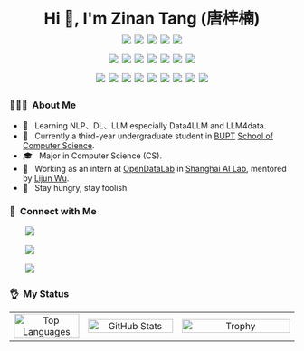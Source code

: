 <h1 align="center">Hi 👋, I'm Zinan Tang (唐梓楠)
  <div style="text-align: center;">
    <img src="https://img.shields.io/badge/c-%2300599C.svg?style=flat-square&logo=c&logoColor=white" style="display: inline-block;" /> 
    <img src="https://img.shields.io/badge/-C++-00599C?style=flat-square&logo=c%2B%2B&logoColor=white" style="display: inline-block;" /> 
    <img src="https://img.shields.io/badge/bash_script-%23121011.svg?style=flat-square&logo=gnu-bash&logoColor=white" style="display: inline-block;" />
    <img src="https://img.shields.io/badge/latex-%23008080.svg?style=flat-square&logo=latex&logoColor=white" style="display: inline-block;" />
    <img src="https://img.shields.io/badge/markdown-%23000000.svg?style=flat-square&logo=markdown&logoColor=white" style="display: inline-block;" />
    <br>
    <img src="https://img.shields.io/badge/python-3670A0?style=flat-square&logo=python&logoColor=ffdd54" style="display: inline-block;" />
    <img src="https://img.shields.io/badge/PyTorch-%23EE4C2C.svg?style=flat-square&logo=PyTorch&logoColor=white" style="display: inline-block;" />
    <img src="https://img.shields.io/badge/Anaconda-%2344A833.svg?style=flat-square&logo=anaconda&logoColor=white" style="display: inline-block;" />
    <img src="https://img.shields.io/badge/cuda-000000.svg?style=flat-square&logo=nVIDIA&logoColor=green" style="display: inline-block;" />
    <img src="https://img.shields.io/badge/numpy-%23013243.svg?style=flat-square&logo=numpy&logoColor=white" style="display: inline-block;" />
    <img src="https://img.shields.io/badge/pandas-%23150458.svg?style=flat-square&logo=pandas&logoColor=white" style="display: inline-block;" />
    <img src="https://img.shields.io/badge/Matplotlib-%23ffffff.svg?style=flat-square&logo=Matplotlib&logoColor=black" style="display: inline-block;" />
    <br>
    <img src="https://img.shields.io/badge/html5-%23E34F26.svg?style=flat-square&logo=html5&logoColor=white" style="display: inline-block;" /> 
    <img src="https://img.shields.io/badge/css3-%231572B6.svg?style=flat-square&logo=css3&logoColor=white" style="display: inline-block;" /> 
    <img src="https://img.shields.io/badge/Bun-%23000000.svg?style=flat-square&logo=bun&logoColor=white" style="display: inline-block;" />
    <img src="https://img.shields.io/badge/FastAPI-005571?style=flat-square&logo=fastapi" style="display: inline-block;" />
    <img src="https://img.shields.io/badge/flask-%23000.svg?style=flat-square&logo=flask&logoColor=white" style="display: inline-block;" />
    <img src="https://img.shields.io/badge/Qt-%23217346.svg?style=flat-square&logo=Qt&logoColor=white" style="display: inline-block;" />
    <img src="https://img.shields.io/badge/react-%2320232a.svg?style=flat-square&logo=react&logoColor=%2361DAFB" style="display: inline-block;" />
    <img src="https://img.shields.io/badge/vuejs-%2335495e.svg?style=flat-square&logo=vuedotjs&logoColor=%234FC08D" style="display: inline-block;" />
    <img src="https://img.shields.io/badge/Vuetify-1867C0?style=flat-square&logo=vuetify&logoColor=AEDDFF" style="display: inline-block;" />
  </div>
</h1>

<h3> 👨🏻‍💻 &nbsp;About Me </h3>

- 🤔 &nbsp; Learning NLP、DL、LLM especially Data4LLM and LLM4data.
- 🏫 &nbsp; Currently a third-year undergraduate student in [BUPT](https://www.bupt.edu.cn/) [School of Computer Science](https://scs.bupt.edu.cn/).
- 🎓 &nbsp; Major in Computer Science (CS).
- 🌱 &nbsp; Working as an intern at [OpenDataLab](https://opendatalab.github.io) in [Shanghai AI Lab](https://www.shlab.org.cn/), mentored by [Lijun Wu](https://apeterswu.github.io).
- 🔭 &nbsp; Stay hungry, stay foolish.

<h3> 🤝 &nbsp;Connect with Me</h3>

<span align="left">
  <p>&nbsp;&nbsp;&nbsp;&nbsp;&nbsp;&nbsp; 
    <a href="mailto:tangzinan@bupt.edu.cn" target=_blank">
      <img src="https://img.shields.io/badge/email-white?style=social&logo=gmail&label=tangzinan@bupt.edu.cn">
    </a>
  </p>
  <p>&nbsp;&nbsp;&nbsp;&nbsp;&nbsp;&nbsp;  
    <a href="https://github.com/Word2VecT" target="_blank">
      <img src="https://img.shields.io/badge/github-white?style=social&logo=github&label=Word2VecT">
    </a>
  </p>
  <p>&nbsp;&nbsp;&nbsp;&nbsp;&nbsp;&nbsp;  
    <a href="https://zinantang.works" target="_blank">
      <img src="https://img.shields.io/badge/Personal-Blog-blue?style=social&logo=homepage">
    </a>
  </p>
</span>

<h3> 👌 &nbsp;My Status</h3>

<table align="center" width="100%">
  <tr>
    <td align="center" valign="middle" width="26%">
      <a href="https://github.com/anuraghazra/convoychat">
        <img src="https://github-readme-stats.vercel.app/api/top-langs/?username=Word2VecT&layout=compact&langs_count=6" alt="Top Languages" style="width: 100%; height: 100%; object-fit: contain;"/>
      </a>
    </td>
    <td align="center" valign="middle" width="33%">
      <a href="https://github.com/anuraghazra/github-readme-stats">
        <img src="https://github-readme-stats.vercel.app/api?username=Word2VecT&show_icons=true&count_private=true" alt="GitHub Stats" style="width: 100%; height: 100%; object-fit: contain;"/>
      </a>
    </td>
    <td align="center" valign="middle" width="41%">
      <a href="https://github.com/Word2VecT">
        <img src="https://github-profile-trophy.vercel.app/?username=Word2VecT&theme=onedark&title=MultiLanguage,Joined2020,Commits,Experience&row=1&column=3" alt="Trophy" style="width: 100%; height: 100%; object-fit: contain;"/>
      </a>
    </td>
  </tr>
</table>
